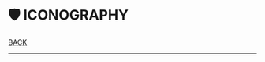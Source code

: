 # 🛡 ICONOGRAPHY

[BACK](../README.md)

---

<!---

## 🛡 Crests

-->
<!---

### Ardad

-->
<!---

![Ardad](./ARDAD-SIGIL.png)

-->
<!---

### Artrouvia

-->
<!---

![Artrouvia](./ARTROUVIAN-COAT-OF-ARMS-ICON.png)

-->
<!---

### Epria
-->
<!---

![Eprian](./EPRIAN-COAT-OF-ARMS-ICON.png)

-->

<!---

## 🛡 Symbols

-->
<!---
### Burrowforge

-->
<!---

![Burrowforge](./BURROWFORGE-LOGO-ICON.png)

-->
<!---

### Eraroth

-->
<!---

![Eraroth](./ERAROTH-LOGO-ICON.png)

-->
<!---

### Firmoon

-->
<!---

![Firmoon](./FIRMOON-LOGO-ICON.png)

-->
<!---

### Hardpride

-->
<!---

![Hardpride](./HARDPRIDE-LOGO-ICON.png)

-->
<!---

### Hogbottle

-->
<!---

![Hogbottle](./HOGBOTTLE-LOGO-ICON.png)

-->
<!---

### Nickles

-->
<!---

![Nickles](./NICKLES-LOGO-ICON.png)

-->
<!---

### Rindure

-->
<!---

![Rindure](./RINDURE-LOGO-ICON.png)

-->
<!---

### Rosedew

-->
<!---

![Rosedew](./ROSEDEW-LOGO-ICON.png)

-->
<!---

### Thistlegrace

-->
<!---

![Thistlegrace](./THISTLEGRACE-LOGO-ICON.png)

-->